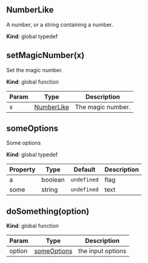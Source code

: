 <a name="NumberLike"></a>
## NumberLike
A number, or a string containing a number.

**Kind**: global typedef


<a name="BITBUCKET-setMagicNumber"></a>
## setMagicNumber(x)
Set the magic number.

**Kind**: global function  

| Param | Type                      | Description       |
| ----- | ------------------------- | ----------------- |
| x     | [NumberLike](#NumberLike) | The magic number. |


<a name="someOptions"></a>
## someOptions
Some options

**Kind**: global typedef  

| Property | Type    | Default     | Description |
| -------- | ------- | ----------- | ----------- |
| a        | boolean | `undefined` | flag        |
| some     | string  | `undefined` | text        |


<a name="BITBUCKET-doSomething"></a>
## doSomething(option)
**Kind**: global function  

| Param  | Type                        | Description       |
| ------ | --------------------------- | ----------------- |
| option | [someOptions](#someOptions) | the input options |


